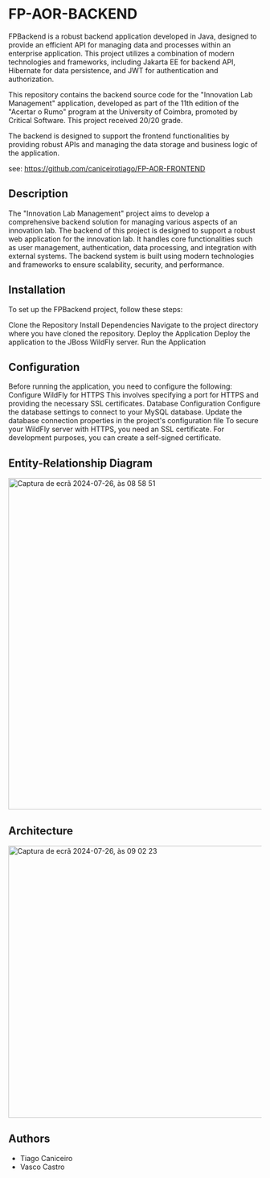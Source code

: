 # FP-AOR-BACKEND

FPBackend is a robust backend application developed in Java, designed to provide an efficient API for managing data and processes within an enterprise application. This project utilizes a combination of modern technologies and frameworks, including Jakarta EE for backend API, Hibernate for data persistence, and JWT for authentication and authorization.

This repository contains the backend source code for the "Innovation Lab Management" application, developed as part of the 11th edition of the "Acertar o Rumo" program at the University of Coimbra, promoted by Critical Software. This project received 20/20 grade.

The backend is designed to support the frontend functionalities by providing robust APIs and managing the data storage and business logic of the application.

see: https://github.com/caniceirotiago/FP-AOR-FRONTEND

## Description
The "Innovation Lab Management" project aims to develop a comprehensive backend solution for managing various aspects of an innovation lab.
The backend of this project is designed to support a robust web application for the innovation lab. It handles core functionalities such as user management, authentication, data processing, and integration with external systems. The backend system is built using modern technologies and frameworks to ensure scalability, security, and performance.


## Installation

To set up the FPBackend project, follow these steps:

Clone the Repository
Install Dependencies
Navigate to the project directory where you have cloned the repository.
Deploy the Application
Deploy the application to the JBoss WildFly server.
Run the Application

## Configuration

Before running the application, you need to configure the following:
Configure WildFly for HTTPS
This involves specifying a port for HTTPS and providing the necessary SSL certificates.
Database Configuration
Configure the database settings to connect to your MySQL database. Update the database connection properties in the project's configuration file
To secure your WildFly server with HTTPS, you need an SSL certificate. For development purposes, you can create a self-signed certificate.

## Entity-Relationship Diagram

<img width="659" alt="Captura de ecrã 2024-07-26, às 08 58 51" src="https://github.com/user-attachments/assets/27a34fbf-7b23-4b93-90c7-9062c0cfe4e6">

## Architecture
<img width="541" alt="Captura de ecrã 2024-07-26, às 09 02 23" src="https://github.com/user-attachments/assets/f98fe0d1-c120-4898-accc-38f552ba708e">

## Authors
- Tiago Caniceiro
- Vasco Castro 
